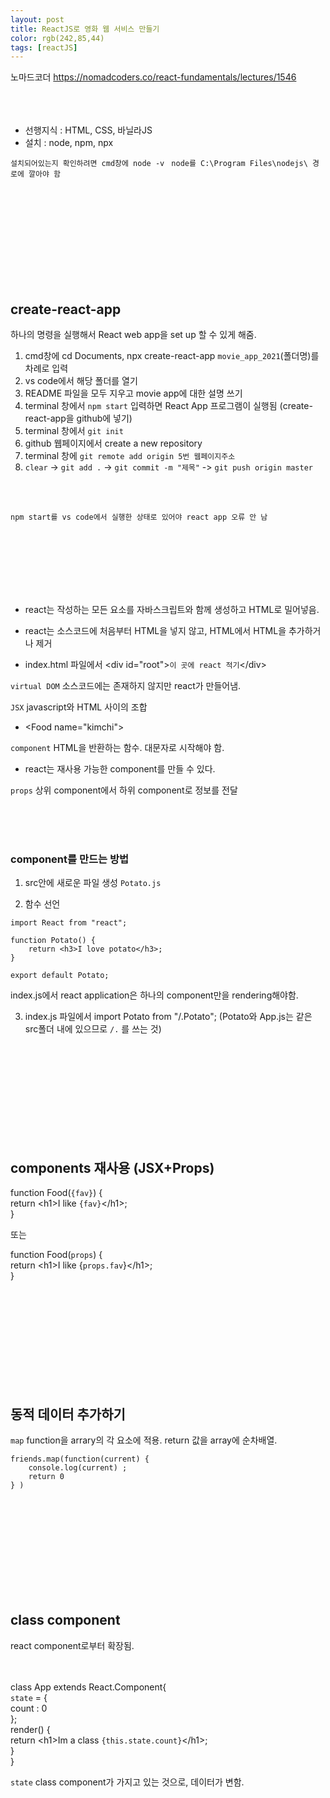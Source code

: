 ```yaml
---
layout: post
title: ReactJS로 영화 웹 서비스 만들기
color: rgb(242,85,44)
tags: [reactJS]
---
```

노마드코더 https://nomadcoders.co/react-fundamentals/lectures/1546
<br>
<br>
<br>
<br>

- 선행지식 : HTML, CSS, 바닐라JS
- 설치 : node, npm, npx

`설치되어있는지 확인하려면 cmd창에 node -v `
`node를 C:\Program Files\nodejs\ 경로에 깔아야 함`


<br>
<br>
<br>
<br>
<br>
<br>
<br>
<br>
<br>


## create-react-app
하나의 명령을 실행해서 React web app을 set up 할 수  있게 해줌.

1. cmd창에 cd Documents, npx create-react-app `movie_app_2021`(폴더명)를 차례로 입력
2. vs code에서 해당 폴더를 열기
3. README 파일을 모두 지우고 movie app에 대한 설명 쓰기
4. terminal 창에서 `npm start` 입력하면 React App 프로그램이 실행됨
(create-react-app을 github에 넣기)
5. terminal 창에서 `git init`
6. github 웹페이지에서 create a new repository
7. terminal 창에  `git remote add origin 5번 웹페이지주소`
8. `clear` -> `git add .` -> `git commit -m "제목"` -> `git push origin master`
<br>
<br>

`npm start를 vs code에서 실행한 상태로 있어야 react app 오류 안 남`

<br>
<br>
<br>
<br>
<br>
<br>

- react는 작성하는 모든 요소를 자바스크립트와 함께 생성하고 HTML로 밀어넣음.  

- react는 소스코드에 처음부터 HTML을 넣지 않고, HTML에서 HTML을 추가하거나 제거

- index.html 파일에서
\<div id="root">`이 곳에 react 적기`\</div>

`virtual DOM` 소스코드에는 존재하지 않지만 react가 만들어냄.

`JSX` javascript와 HTML 사이의 조합

 - \<Food name="kimchi">

`component` HTML을 반환하는 함수. 대문자로 시작해야 함.

- react는 재사용 가능한 component를 만들 수 있다.

`props` 상위 component에서 하위 component로 정보를 전달

<br>
<br>
<br>

### component를 만드는 방법
1. src안에 새로운 파일 생성 `Potato.js`

2. 함수 선언

```
import React from "react";

function Potato() {
    return <h3>I love potato</h3>;
}

export default Potato;
```

index.js에서 react application은 하나의 component만을 rendering해야함.
<br>

3. index.js 파일에서
import Potato from "/.Potato";
(Potato와 App.js는 같은 src폴더 내에 있으므로 `/.` 를 쓰는 것)
<br>
<br>
<br>
<br>
<br>
<br>
<br>
<br>
<br>

## components 재사용 (JSX+Props)

function Food(`{fav}`) { <br>
  return \<h1>I like `{fav}`\</h1>; <br>
}

또는


function Food(`props`) {<br>
  return \<h1>I like {`props.fav`}\</h1>;<br>
}

<br>
<br>
<br>
<br>
<br>
<br>
<br>
<br>
<br>

## 동적 데이터 추가하기

`map` function을 arrary의 각 요소에 적용. return 값을 array에 순차배열.

```
friends.map(function(current) {
    console.log(current) ;
    return 0
} )
```
<br>
<br>
<br>
<br>
<br>
<br>
<br>
<br>
<br>

## class component
react component로부터 확장됨.
<br>
<br>
<br>


class App extends React.Component{  
  `state` = {   
    count : 0  
  };  
  render() {  
    return \<h1>Im a class `{this.state.count}`\</h1>;  
  }  
}


`state` class component가 가지고 있는 것으로, 데이터가 변함.

<br>
<br>
<br>

```

```
